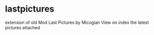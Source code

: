 lastpictures
============

extension of old Mod Last Pictures by Micogian
View on index the latest pictures attached
